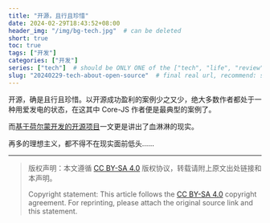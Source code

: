 ```yaml
---
title: "开源，且行且珍惜"
date: 2024-02-29T18:43:52+08:00
header_img: "/img/bg-tech.jpg"  # can be deleted
short: true
toc: true
tags: ["开发"]
categories: ["开发"]
series: ["tech"]  # should be ONLY ONE of the ["tech", "life", "review"]
slug: "20240229-tech-about-open-source"  # final real url, recommend: start by date, follow lower case words with hyphen splitter. E.g., `20230316-text-title`
---
```


开源，确是且行且珍惜。以开源成功盈利的案例少之又少，绝大多数作者都处于一种用爱发电的状态，在这其中 Core-JS 作者便是最典型的案例了。

而[基于荷尔蒙开发的开源项目](https://github.com/EAimTY/eaimty.github.io/blob/master/content/2023/opensource-project-based-on-hormone.md)一文更是讲出了血淋淋的现实。

再多的理想主义，都不得不在现实面前低头……

---

> 版权声明：本文遵循 [CC BY-SA 4.0](https://creativecommons.org/licenses/by-sa/4.0/deed.zh) 版权协议，转载请附上原文出处链接和本声明。
>
> Copyright statement: This article follows the [CC BY-SA 4.0](https://creativecommons.org/licenses/by-sa/4.0/deed.en) copyright agreement. For reprinting, please attach the original source link and this statement.
